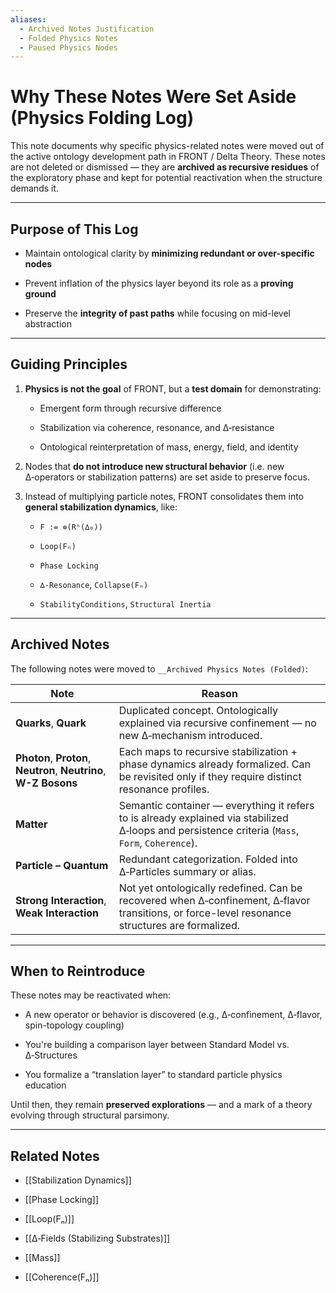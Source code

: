 ```yaml
---
aliases:
  - Archived Notes Justification
  - Folded Physics Notes
  - Paused Physics Nodes
---
```



# Why These Notes Were Set Aside (Physics Folding Log)

This note documents why specific physics-related notes were moved out of the active ontology development path in FRONT / Delta Theory. These notes are not deleted or dismissed — they are **archived as recursive residues** of the exploratory phase and kept for potential reactivation when the structure demands it.

---

## Purpose of This Log

- Maintain ontological clarity by **minimizing redundant or over-specific nodes**
    
- Prevent inflation of the physics layer beyond its role as a **proving ground**
    
- Preserve the **integrity of past paths** while focusing on mid-level abstraction
    

---

## Guiding Principles

1. **Physics is not the goal** of FRONT, but a **test domain** for demonstrating:
    
    - Emergent form through recursive difference
        
    - Stabilization via coherence, resonance, and ∆‑resistance
        
    - Ontological reinterpretation of mass, energy, field, and identity
        
2. Nodes that **do not introduce new structural behavior** (i.e. new ∆‑operators or stabilization patterns) are set aside to preserve focus.
    
3. Instead of multiplying particle notes, FRONT consolidates them into **general stabilization dynamics**, like:
    
    - `F := ⊚(Rⁿ(∆₀))`
        
    - `Loop(Fₙ)`
        
    - `Phase Locking`
        
    - `∆‑Resonance`, `Collapse(Fₙ)`
        
    - `StabilityConditions`, `Structural Inertia`
        

---

## Archived Notes

The following notes were moved to `__Archived Physics Notes (Folded)`:

|Note|Reason|
|---|---|
|**Quarks**, **Quark**|Duplicated concept. Ontologically explained via recursive confinement — no new ∆‑mechanism introduced.|
|**Photon**, **Proton**, **Neutron**, **Neutrino**, **W-Z Bosons**|Each maps to recursive stabilization + phase dynamics already formalized. Can be revisited only if they require distinct resonance profiles.|
|**Matter**|Semantic container — everything it refers to is already explained via stabilized ∆‑loops and persistence criteria (`Mass`, `Form`, `Coherence`).|
|**Particle – Quantum**|Redundant categorization. Folded into ∆‑Particles summary or alias.|
|**Strong Interaction**, **Weak Interaction**|Not yet ontologically redefined. Can be recovered when ∆‑confinement, ∆‑flavor transitions, or force-level resonance structures are formalized.|

---

## When to Reintroduce

These notes may be reactivated when:

- A new operator or behavior is discovered (e.g., ∆‑confinement, ∆‑flavor, spin-topology coupling)
    
- You're building a comparison layer between Standard Model vs. ∆‑Structures
    
- You formalize a “translation layer” to standard particle physics education
    

Until then, they remain **preserved explorations** — and a mark of a theory evolving through structural parsimony.

---

##  Related Notes

- [[Stabilization Dynamics]]
    
- [[Phase Locking]]
    
- [[Loop(Fₙ)]]
    
- [[∆‑Fields (Stabilizing Substrates)]]
    
- [[Mass]]
    
- [[Coherence(Fₙ)]]
